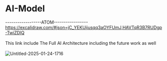 # AI-Model
------------------ATOM-----------------<br>
https://excalidraw.com/#json=jC_YEKUijusqq3aOYFUmJ,HAVTqR3B7RUDgp-TwiZDlQ<br><br>
This link include The Full AI Architecture including the future work as well<br><br>
![Untitled-2025-01-24-1716](https://github.com/user-attachments/assets/c8d74c0a-a2cb-4731-b804-3e7f3b9fd333)
